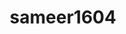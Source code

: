 ---
title: sameer1604
github: https://github.com/sameer1604
mode: dark
transition: 1s
score: 72.2
archetype:
- Little Bit of Everything
---
